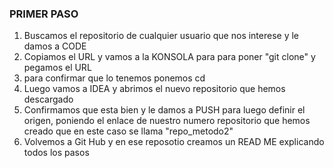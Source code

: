### PRIMER PASO
1. Buscamos el repositorio de cualquier usuario que nos interese y le damos a CODE
2. Copiamos el URL y vamos a la KONSOLA para para poner "git clone" y pegamos el URL
3. para confirmar que lo tenemos ponemos cd
4. Luego vamos a IDEA y abrimos el nuevo repositorio que hemos descargado
5. Confirmamos que esta bien y le damos a PUSH para luego definir el origen, poniendo el enlace de nuestro numero repositorio que hemos creado que en este caso se llama "repo_metodo2"
6. Volvemos a Git Hub y en ese reposotio creamos un READ ME explicando todos los pasos
